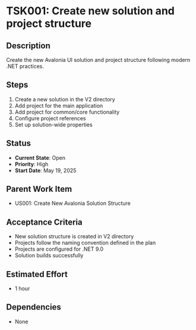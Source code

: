 # TSK001: Create new solution and project structure

## Description
Create the new Avalonia UI solution and project structure following modern .NET practices.

## Steps
1. Create a new solution in the V2 directory
2. Add project for the main application
3. Add project for common/core functionality
4. Configure project references
5. Set up solution-wide properties

## Status
- **Current State**: Open
- **Priority**: High
- **Start Date**: May 19, 2025

## Parent Work Item
- US001: Create New Avalonia Solution Structure

## Acceptance Criteria
- New solution structure is created in V2 directory
- Projects follow the naming convention defined in the plan
- Projects are configured for .NET 9.0
- Solution builds successfully

## Estimated Effort
- 1 hour

## Dependencies
- None
